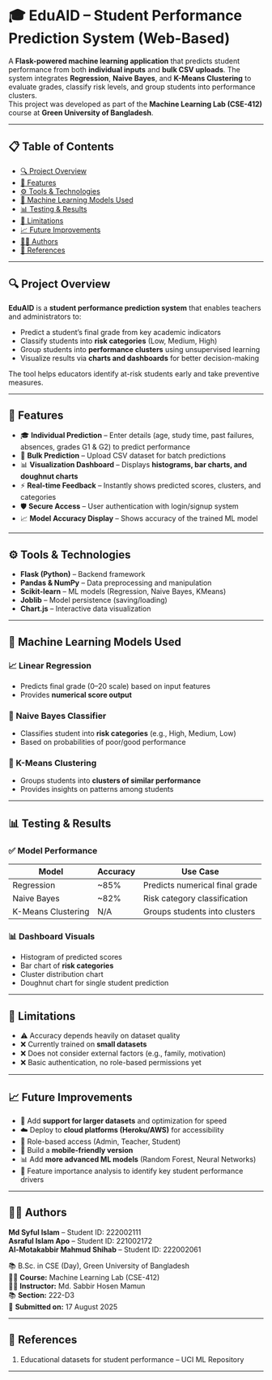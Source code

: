# 🎓 EduAID – Student Performance Prediction System (Web-Based)

A **Flask-powered machine learning application** that predicts student performance from both **individual inputs** and **bulk CSV uploads**. The system integrates **Regression**, **Naive Bayes**, and **K-Means Clustering** to evaluate grades, classify risk levels, and group students into performance clusters.  
This project was developed as part of the **Machine Learning Lab (CSE-412)** course at **Green University of Bangladesh**.

---

## 📋 Table of Contents

- [🔍 Project Overview](#-project-overview)  
- [🎯 Features](#-features)  
- [⚙️ Tools & Technologies](#️-tools--technologies)  
- [🧠 Machine Learning Models Used](#-machine-learning-models-used)  
- [📊 Testing & Results](#-testing--results)  
- [🧪 Limitations](#-limitations)  
- [📈 Future Improvements](#-future-improvements)  
- [👨‍💻 Authors](#-authors)  
- [📎 References](#-references)  

---

## 🔍 Project Overview

**EduAID** is a **student performance prediction system** that enables teachers and administrators to:

- Predict a student’s final grade from key academic indicators  
- Classify students into **risk categories** (Low, Medium, High)  
- Group students into **performance clusters** using unsupervised learning  
- Visualize results via **charts and dashboards** for better decision-making  

The tool helps educators identify at-risk students early and take preventive measures.

---

## 🎯 Features

- 🎓 **Individual Prediction** – Enter details (age, study time, past failures, absences, grades G1 & G2) to predict performance  
- 📂 **Bulk Prediction** – Upload CSV dataset for batch predictions  
- 📊 **Visualization Dashboard** – Displays **histograms, bar charts, and doughnut charts**  
- ⚡ **Real-time Feedback** – Instantly shows predicted scores, clusters, and categories  
- 🛡️ **Secure Access** – User authentication with login/signup system   
- 📈 **Model Accuracy Display** – Shows accuracy of the trained ML model  

---

## ⚙️ Tools & Technologies

- **Flask (Python)** – Backend framework    
- **Pandas & NumPy** – Data preprocessing and manipulation  
- **Scikit-learn** – ML models (Regression, Naive Bayes, KMeans)  
- **Joblib** – Model persistence (saving/loading)  
- **Chart.js** – Interactive data visualization    

---

## 🧠 Machine Learning Models Used

### 📈 Linear Regression
- Predicts final grade (0–20 scale) based on input features  
- Provides **numerical score output**  

### 🧮 Naive Bayes Classifier
- Classifies student into **risk categories** (e.g., High, Medium, Low)  
- Based on probabilities of poor/good performance  

### 🧩 K-Means Clustering
- Groups students into **clusters of similar performance**  
- Provides insights on patterns among students  

---

## 📊 Testing & Results

### ✅ Model Performance

| Model             | Accuracy | Use Case                          |
|-------------------|----------|-----------------------------------|
| Regression        | ~85%     | Predicts numerical final grade    |
| Naive Bayes       | ~82%     | Risk category classification      |
| K-Means Clustering| N/A      | Groups students into clusters     |

### 📊 Dashboard Visuals
- Histogram of predicted scores  
- Bar chart of **risk categories**  
- Cluster distribution chart  
- Doughnut chart for single student prediction  

---

## 🧪 Limitations

- ⚠️ Accuracy depends heavily on dataset quality  
- ❌ Currently trained on **small datasets**  
- ❌ Does not consider external factors (e.g., family, motivation)  
- ❌ Basic authentication, no role-based permissions yet  

---

## 📈 Future Improvements

- 📂 Add **support for larger datasets** and optimization for speed  
- ☁️ Deploy to **cloud platforms (Heroku/AWS)** for accessibility  
- 🔐 Role-based access (Admin, Teacher, Student)  
- 📱 Build a **mobile-friendly version**  
- 📊 Add **more advanced ML models** (Random Forest, Neural Networks)  
- 🔎 Feature importance analysis to identify key student performance drivers  

---

## 👨‍💻 Authors
**Md Syful Islam** – Student ID: 222002111       
**Asraful Islam Apo** – Student ID: 221002172     
**Al-Motakabbir Mahmud Shihab** – Student ID: 222002061    

📚 B.Sc. in CSE (Day), Green University of Bangladesh    
🧑‍🏫 **Course:** Machine Learning Lab (CSE-412)     
👨‍🏫 **Instructor:** Md. Sabbir Hosen Mamun     
📚 **Section:** 222-D3     
📅 **Submitted on:** 17 August 2025      

---

## 📎 References
 
1. Educational datasets for student performance – UCI ML Repository  

---
